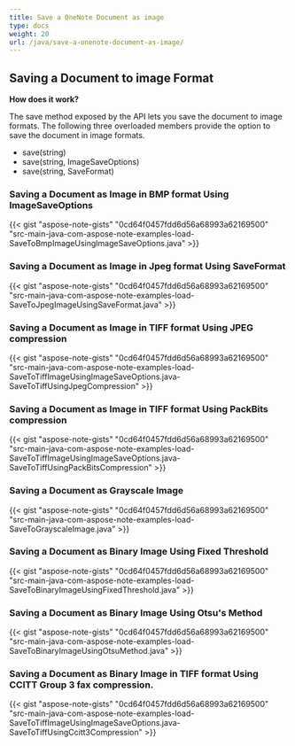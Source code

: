 ```yaml
---
title: Save a OneNote Document as image
type: docs
weight: 20
url: /java/save-a-onenote-document-as-image/
---
```


## **Saving a Document to image Format**
**How does it work?**

The save method exposed by the API lets you save the document to image formats. The following three overloaded members provide the option to save the document in image formats.

- save(string)
- save(string, ImageSaveOptions)
- save(string, SaveFormat)

### **Saving a Document as Image in BMP format Using ImageSaveOptions**
{{< gist "aspose-note-gists" "0cd64f0457fdd6d56a68993a62169500" "src-main-java-com-aspose-note-examples-load-SaveToBmpImageUsingImageSaveOptions.java" >}}
### **Saving a Document as Image in Jpeg format Using SaveFormat**
{{< gist "aspose-note-gists" "0cd64f0457fdd6d56a68993a62169500" "src-main-java-com-aspose-note-examples-load-SaveToJpegImageUsingSaveFormat.java" >}}
### **Saving a Document as Image in TIFF format Using JPEG compression**
{{< gist "aspose-note-gists" "0cd64f0457fdd6d56a68993a62169500" "src-main-java-com-aspose-note-examples-load-SaveToTiffImageUsingImageSaveOptions.java-SaveToTiffUsingJpegCompression" >}}
### **Saving a Document as Image in TIFF format Using PackBits compression**
{{< gist "aspose-note-gists" "0cd64f0457fdd6d56a68993a62169500" "src-main-java-com-aspose-note-examples-load-SaveToTiffImageUsingImageSaveOptions.java-SaveToTiffUsingPackBitsCompression" >}}
### **Saving a Document as Grayscale Image**
{{< gist "aspose-note-gists" "0cd64f0457fdd6d56a68993a62169500" "src-main-java-com-aspose-note-examples-load-SaveToGrayscaleImage.java" >}}
### **Saving a Document as Binary Image Using Fixed Threshold**
{{< gist "aspose-note-gists" "0cd64f0457fdd6d56a68993a62169500" "src-main-java-com-aspose-note-examples-load-SaveToBinaryImageUsingFixedThreshold.java" >}}
### **Saving a Document as Binary Image Using Otsu's Method**
{{< gist "aspose-note-gists" "0cd64f0457fdd6d56a68993a62169500" "src-main-java-com-aspose-note-examples-load-SaveToBinaryImageUsingOtsuMethod.java" >}}
### **Saving a Document as Binary Image in TIFF format Using CCITT Group 3 fax compression.**
{{< gist "aspose-note-gists" "0cd64f0457fdd6d56a68993a62169500" "src-main-java-com-aspose-note-examples-load-SaveToTiffImageUsingImageSaveOptions.java-SaveToTiffUsingCcitt3Compression" >}}
